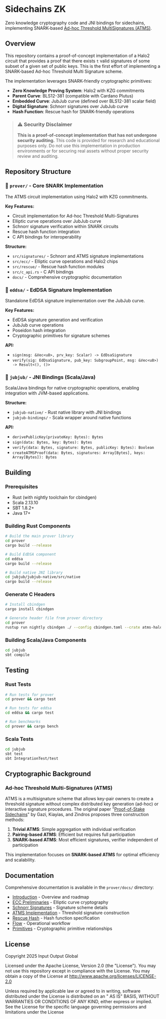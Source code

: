 # Sidechains ZK

Zero knowledge cryptography code and JNI bindings for sidechains, implementing
SNARK-based [Ad-hoc Threshold MultiSignatures (ATMS)](https://ieeexplore.ieee.org/stamp/stamp.jsp?tp=&arnumber=8835275).

## Overview

This repository contains a proof-of-concept implementation of a Halo2 circuit that provides a proof that there
exists `t` valid signatures of some subset of a given set of public keys. This is the first effort of implementing a
SNARK-based Ad-hoc Threshold Multi Signature scheme.

The implementation leverages SNARK-friendly cryptographic primitives:

- **Zero Knowledge Proving System**: Halo2 with KZG commitments
- **Parent Curve**: BLS12-381 (compatible with Cardano Plutus)
- **Embedded Curve**: JubJub curve (defined over BLS12-381 scalar field)
- **Digital Signature**: Schnorr signatures over JubJub curve
- **Hash Function**: Rescue hash for SNARK-friendly operations

> ### ⚠️ Security Disclaimer
>
> **This is a proof-of-concept implementation that has not undergone security auditing.** This code is provided for
> research and educational purposes only. Do not use this implementation in production environments or for securing real
> assets without proper security review and auditing.

## Repository Structure

### 📁 `prover/` - Core SNARK Implementation

The ATMS circuit implementation using Halo2 with KZG commitments.

**Key Features:**

- Circuit implementation for Ad-hoc Threshold Multi-Signatures
- Elliptic curve operations over JubJub curve
- Schnorr signature verification within SNARK circuits
- Rescue hash function integration
- C API bindings for interoperability

**Structure:**

- `src/signatures/` - Schnorr and ATMS signature implementations
- `src/ecc/` - Elliptic curve operations and Halo2 chips
- `src/rescue/` - Rescue hash function modules
- `src/c_api.rs` - C API bindings
- `docs/` - Comprehensive cryptographic documentation

### 📁 `eddsa/` - EdDSA Signature Implementation

Standalone EdDSA signature implementation over the JubJub curve.

**Key Features:**

- EdDSA signature generation and verification
- JubJub curve operations
- Poseidon hash integration
- Cryptographic primitives for signature schemes

**API:**

- `sign(msg: &Vec<u8>, prv_key: Scalar) -> EdDsaSignature`
- `verify(sig: EdDsaSignature, pub_key: SubgroupPoint, msg: &Vec<u8>) -> Result<(), ()>`

### 📁 `jubjub/` - JNI Bindings (Scala/Java)

Scala/Java bindings for native cryptographic operations, enabling integration with JVM-based applications.

**Structure:**

- `jubjub-native/` - Rust native library with JNI bindings
- `jubjub-bindings/` - Scala wrapper around native functions

**API:**

- `derivePublicKey(privateKey: Bytes): Bytes`
- `sign(data: Bytes, key: Bytes): Bytes`
- `verify(data: Bytes, signature: Bytes, publicKey: Bytes): Boolean`
- `createATMSProof(data: Bytes, signatures: Array[Bytes], keys: Array[Bytes]): Bytes`

## Building

### Prerequisites

- Rust (with nightly toolchain for cbindgen)
- Scala 2.13.10
- SBT 1.8.2+
- Java 17+

### Building Rust Components

```bash
# Build the main prover library
cd prover
cargo build --release

# Build EdDSA component
cd eddsa
cargo build --release

# Build native JNI library
cd jubjub/jubjub-native/src/native
cargo build --release
```

### Generate C Headers

```bash
# Install cbindgen
cargo install cbindgen

# Generate header file from prover directory
cd prover
rustup run nightly cbindgen ./ --config cbindgen.toml --crate atms-halo2 --output target/include/atms_halo2.h
```

### Building Scala/Java Components

```bash
cd jubjub
sbt compile
```

## Testing

### Rust Tests

```bash
# Run tests for prover
cd prover && cargo test

# Run tests for eddsa
cd eddsa && cargo test

# Run benchmarks
cd prover && cargo bench
```

### Scala Tests

```bash
cd jubjub
sbt test
sbt IntegrationTest/test
```

## Cryptographic Background

### Ad-hoc Threshold Multi-Signatures (ATMS)

ATMS is a multisignature scheme that allows key-pair owners to create a threshold signature without complex distributed
key generation (ad-hoc) or interactive signature procedures. The original
paper "[Proof-of-Stake Sidechains](https://ieeexplore.ieee.org/stamp/stamp.jsp?tp=&arnumber=8835275)" by Gazi, Kiayias,
and Zindros proposes three construction methods:

1. **Trivial ATMS**: Simple aggregation with individual verification
2. **Pairing-based ATMS**: Efficient but requires full participation
3. **SNARK-based ATMS**: Most efficient signatures, verifier independent of participation

This implementation focuses on **SNARK-based ATMS** for optimal efficiency and scalability.

## Documentation

Comprehensive documentation is available in the `prover/docs/` directory:

- [Introduction](prover/docs/intro.md) - Overview and roadmap
- [ECC Preliminaries](prover/docs/docs-ecc.md) - Elliptic curve cryptography
- [Schnorr Signatures](prover/docs/signatures/schnorr/) - Signature scheme details
- [ATMS Implementation](prover/docs/signatures/atms/) - Threshold signature construction
- [Rescue Hash](prover/docs/docs-rescue.md) - Hash function specification
- [Flow](prover/docs/flow.md) - Operational workflow
- [Primitives](prover/docs/atms-primitives.md) - Cryptographic primitive relationships

## License

Copyright 2025 Input Output Global

Licensed under the Apache License, Version 2.0 (the "License"). You may not use this repository except in compliance
with the License. You may obtain a copy of the License at http://www.apache.org/licenses/LICENSE-2.0

Unless required by applicable law or agreed to in writing, software distributed under the License is distributed on an "
AS IS" BASIS, WITHOUT WARRANTIES OR CONDITIONS OF ANY KIND, either express or implied. See the License for the specific
language governing permissions and limitations under the License